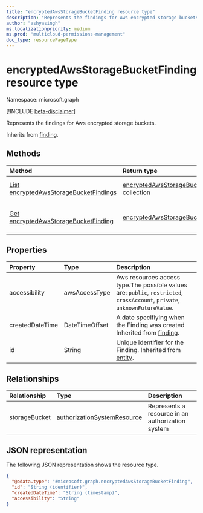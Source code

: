 ```yaml
---
title: "encryptedAwsStorageBucketFinding resource type"
description: "Represents the findings for Aws encrypted storage buckets."
author: "ashyasingh"
ms.localizationpriority: medium
ms.prod: "multicloud-permissions-management"
doc_type: resourcePageType
---
```


# encryptedAwsStorageBucketFinding resource type

Namespace: microsoft.graph

[!INCLUDE [beta-disclaimer](../../includes/beta-disclaimer.md)]

Represents the findings for Aws encrypted storage buckets.

Inherits from [finding](../resources/finding.md).

## Methods
|Method|Return type|Description|
|:---|:---|:---|
|[List encryptedAwsStorageBucketFindings](../api/encryptedawsstoragebucketfinding-list.md)|[encryptedAwsStorageBucketFinding](../resources/encryptedawsstoragebucketfinding.md) collection|Get a list of the [encryptedAwsStorageBucketFinding](../resources/encryptedawsstoragebucketfinding.md) objects and their properties.|
|[Get encryptedAwsStorageBucketFinding](../api/encryptedawsstoragebucketfinding-get.md)|[encryptedAwsStorageBucketFinding](../resources/encryptedawsstoragebucketfinding.md)|Read the properties and relationships of an [encryptedAwsStorageBucketFinding](../resources/encryptedawsstoragebucketfinding.md) object.|

## Properties
|Property|Type|Description|
|:---|:---|:---|
|accessibility|awsAccessType|Aws resources access type.The possible values are: `public`, `restricted`, `crossAccount`, `private`, `unknownFutureValue`.|
|createdDateTime|DateTimeOffset|A date specifiying when the Finding was created Inherited from [finding](../resources/finding.md).|
|id|String|Unique identifier for the Finding. Inherited from [entity](../resources/entity.md).|

## Relationships
|Relationship|Type|Description|
|:---|:---|:---|
|storageBucket|[authorizationSystemResource](../resources/authorizationsystemresource.md)|Represents a resource in an authorization system|

## JSON representation
The following JSON representation shows the resource type.
<!-- {
  "blockType": "resource",
  "keyProperty": "id",
  "@odata.type": "microsoft.graph.encryptedAwsStorageBucketFinding",
  "baseType": "microsoft.graph.finding",
  "openType": false
}
-->
``` json
{
  "@odata.type": "#microsoft.graph.encryptedAwsStorageBucketFinding",
  "id": "String (identifier)",
  "createdDateTime": "String (timestamp)",
  "accessibility": "String"
}
```


